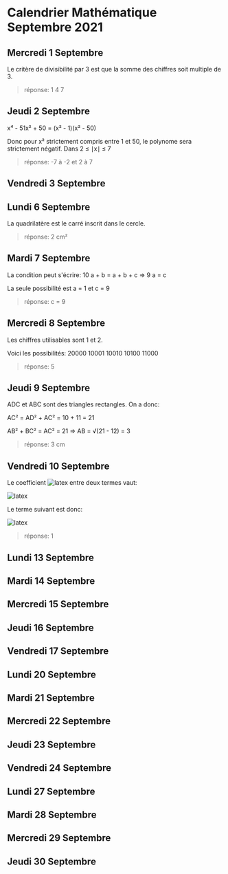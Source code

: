 # Calendrier Mathématique Septembre 2021

## Mercredi 1 Septembre

Le critère de divisibilité par 3 est que la somme des chiffres soit multiple de 3.

> réponse: 1 4 7

## Jeudi 2 Septembre

x⁴ - 51x² + 50 = (x² - 1)(x² - 50)

Donc pour x² strictement compris entre 1 et 50, le polynome sera strictement négatif. Dans 2 ≤ ∣x∣ ≤ 7

> réponse: -7 à -2 et 2 à 7

## Vendredi 3 Septembre

## Lundi 6 Septembre

La quadrilatère est le carré inscrit dans le cercle.

> réponse: 2 cm²

## Mardi 7 Septembre

La condition peut s'écrire: 10 a + b = a + b + c ⇒ 9 a = c

La seule possibilité est a = 1 et c = 9

> réponse: c = 9

## Mercredi 8 Septembre

Les chiffres utilisables sont 1 et 2.

Voici les possibilités: 20000 10001 10010 10100 11000

> réponse: 5

## Jeudi 9 Septembre

ADC et ABC sont des triangles rectangles. On a donc:

AC² = AD² + AC² = 10 + 11 = 21

AB² + BC² = AC² = 21 ⇒ AB = √(21 - 12) = 3

> réponse: 3 cm

## Vendredi 10 Septembre

Le coefficient ![latex](https://render.githubusercontent.com/render/math?math=r&mode=inline) entre deux termes vaut:

![latex](https://render.githubusercontent.com/render/math?math=r%20%3D%20%5Cfrac%20%7B%20%5Csqrt%5B3%5D%7B3%7D%20%7D%20%7B%20%20%5Csqrt%7B3%7D%20%7D%20%3D%20%5Cfrac%20%7B%203%20%5E%20%7B%20%5Cfrac%7B1%7D%7B3%7D%20%7D%7D%20%7B%203%20%5E%20%7B%20%5Cfrac%7B1%7D%7B2%7D%7D%20%7D%20%3D%20%7B3%7D%20%5E%20%7B%20%5Cfrac%7B1%7D%7B3%7D-%5Cfrac%7B1%7D%7B2%7D%7D%3D%20%7B3%7D%20%5E%20%7B-%20%5Cfrac%7B1%7D%7B6%7D%7D&mode=inline)

Le terme suivant est donc:

 ![latex](https://render.githubusercontent.com/render/math?math=%5Csqrt%5B6%5D%7B3%7D%20%5Ctimes%20%7B3%7D%20%5E%20%7B-%5Cfrac%7B1%7D%7B6%7D%7D%20%3D%20%7B3%7D%20%5E%20%7B%5Cfrac%7B1%7D%7B6%7D%20-%5Cfrac%7B1%7D%7B6%7D%7D%20%3D%203%20%5E0%20%3D%201&mode=inline)

> réponse: 1

## Lundi 13 Septembre

## Mardi 14 Septembre

## Mercredi 15 Septembre

## Jeudi 16 Septembre

## Vendredi 17 Septembre

## Lundi 20 Septembre

## Mardi 21 Septembre

## Mercredi 22 Septembre

## Jeudi 23 Septembre

## Vendredi 24 Septembre

## Lundi 27 Septembre

## Mardi 28 Septembre

## Mercredi 29 Septembre

## Jeudi 30 Septembre
